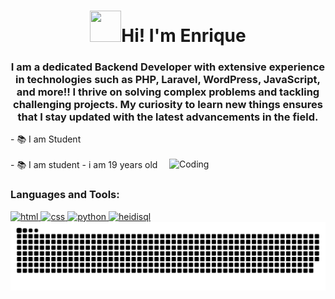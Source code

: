 <h1 align="center"> <img src="https://cdn-icons-png.flaticon.com/512/2866/2866069.png" width="50" height="50" />Hi! I'm Enrique</h1>
<h3 align="center">I am a dedicated Backend Developer with extensive experience in technologies such as PHP, Laravel, WordPress, JavaScript, and more!! I thrive on solving complex problems and tackling challenging projects. My curiosity to learn new things ensures that I stay updated with the latest advancements in the field.</h3>
- 📚 I am Student
<br>
<br>
<img align="right" alt="Coding" width="250" src="https://media2.giphy.com/media/v1.Y2lkPTc5MGI3NjExMDRhOHRzODhkOXYxbGUxN2Q1dGxxd2Z4a29jaGZsdjhqcTJxYmllOSZlcD12MV9pbnRlcm5hbF9naWZfYnlfaWQmY3Q9Zw/etjjDkzmBbsLS/giphy.gif">
- 📚 I am student
-  i am 19 years old
<br>
<p align="left">
</p>
<h3 align="left">Languages and Tools:</h3>
<p align="left"> 
  <a href="https://www.w3schools.com/html/" target="_blank" rel="noreferrer"> 
      <img src="https://cdn.jsdelivr.net/gh/devicons/devicon/icons/html5/html5-original.svg" alt="html" heigth="40" width="40" />
  </a>
  <a href="https://www.w3.org/css/" target="_blank" rel="noreferrer">
      <img src="https://cdn.jsdelivr.net/gh/devicons/devicon/icons/css3/css3-original.svg" alt="css" heigth="40" width="40"  />
  </a>
  <a href="https://www.python.org/" target="_blank" rel="noreferrer">
    <img src="https://cdn.jsdelivr.net/gh/devicons/devicon/icons/python/python-original.svg" alt="python" width="40" height="40">
  </a>
  <a href="https://www.heidisql.com/" target="_blank" rel="noreferrer">
    <img src="https://upload.wikimedia.org/wikipedia/commons/3/32/HeidiSQL_logo_image.png" alt="heidisql" width="40" height="40">
  </a>
  <img src="https://raw.githubusercontent.com/Hoxuro/Hoxuro/output/snake.svg" alt="Snake animation" />
</p>
